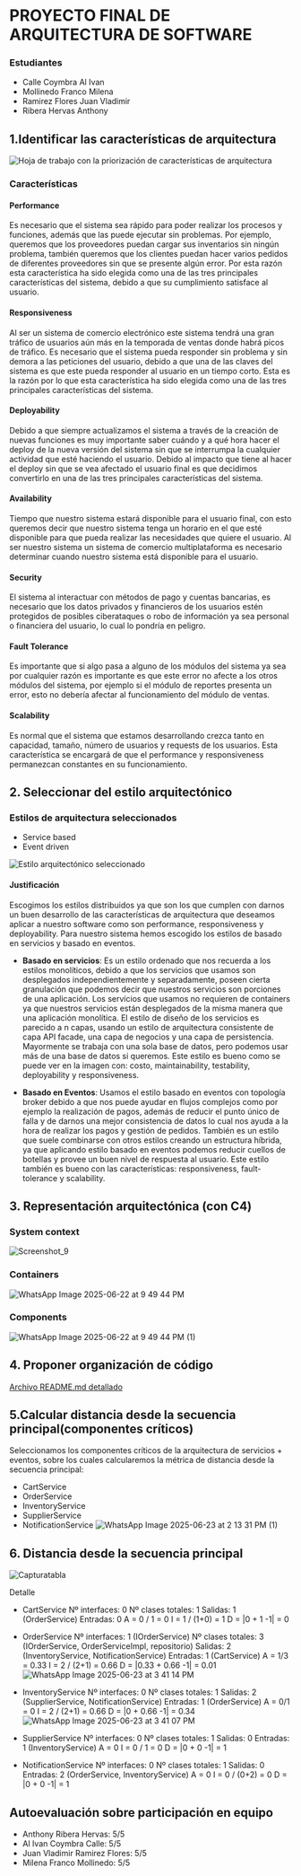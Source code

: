 # PROYECTO FINAL DE ARQUITECTURA DE SOFTWARE

### Estudiantes
* Calle Coymbra Al Ivan
* Mollinedo Franco Milena
* Ramirez Flores Juan Vladimir
* Ribera Hervas Anthony

## 1.​ Identificar las características de arquitectura

![Hoja de trabajo con la priorización de características de arquitectura](./images/caracteristicas-arquitectura.png)

### Características
#### Performance
Es necesario que el sistema sea rápido para poder realizar los procesos y funciones, además que las puede ejecutar sin problemas. Por ejemplo, queremos que los proveedores puedan cargar sus inventarios sin ningún problema, también queremos que los clientes puedan hacer varios pedidos de diferentes proveedores sin que se presente algún error. Por esta razón esta característica ha sido elegida como una de las tres principales características del sistema, debido a que su cumplimiento satisface al usuario.

#### Responsiveness
Al ser un sistema de comercio electrónico este sistema tendrá una gran tráfico de usuarios aún más en la temporada de ventas donde habrá picos de tráfico. Es necesario que el sistema pueda responder sin problema y sin demora a las peticiones del usuario, debido a que una de las claves del sistema es que este pueda responder al usuario en un tiempo corto. Esta es la razón por lo que esta característica ha sido elegida como una de las tres principales características del sistema.

#### Deployability
Debido a que siempre actualizamos el sistema a través de la creación de nuevas funciones es muy importante saber cuándo y a qué hora hacer el deploy de la nueva versión del sistema sin que se interrumpa la cualquier actividad que esté haciendo el usuario. Debido al impacto que tiene al hacer el deploy sin que se vea afectado el usuario final es que decidimos convertirlo en una de las tres principales características del sistema.

#### Availability
Tiempo que nuestro sistema estará disponible para el usuario final, con esto queremos decir que nuestro sistema tenga un horario en el que esté disponible para que pueda realizar las necesidades que quiere el usuario. Al ser nuestro sistema un sistema de comercio multiplataforma es necesario determinar cuando nuestro sistema está disponible para el usuario.

#### Security
El sistema al interactuar con métodos de pago y cuentas bancarias, es necesario que los datos privados y financieros de los usuarios estén protegidos de posibles ciberataques o robo de información ya sea personal o financiera del usuario, lo cual lo pondría en peligro.

#### Fault Tolerance
Es importante que si algo pasa a alguno de los módulos del sistema ya sea por cualquier razón es importante es que este error no afecte a los otros módulos del sistema, por ejemplo si el módulo de reportes presenta un error, esto no debería afectar al funcionamiento del módulo de ventas.

#### Scalability
Es normal que el sistema que estamos desarrollando crezca tanto en capacidad, tamaño, número de usuarios y requests de los usuarios. Esta característica se encargará de que el performance y responsiveness permanezcan constantes en su funcionamiento.

## 2.​ Seleccionar del estilo arquitectónico

### Estilos de arquitectura seleccionados
* Service based
* Event driven

![Estilo arquitectónico seleccionado](./images/estilo-arquitectura.png)


#### Justificación
Escogimos los estilos distribuidos ya que son los que cumplen con darnos un buen desarrollo de las características de arquitectura que deseamos aplicar a nuestro software como son performance, responsiveness y deployability. Para nuestro sistema hemos escogido los estilos de basado en servicios y basado en eventos.

* **Basado en servicios**: Es un estilo ordenado que nos recuerda a los estilos monolíticos, debido a que los servicios que usamos son desplegados independientemente y separadamente, poseen cierta granulación que podemos decir que nuestros servicios son porciones de una aplicación. Los servicios que usamos no requieren de containers ya que nuestros servicios están desplegados de la misma manera que una aplicación monolítica. El estilo de diseño de los servicios es parecido a n capas, usando un estilo de arquitectura consistente  de capa API facade, una capa de negocios y una capa de persistencia. Mayormente se trabaja con una sola base de datos, pero podemos usar más de una base de datos si queremos. Este estilo es bueno como se puede ver en la imagen con: costo, maintainability, testability, deployability y responsiveness.

* **Basado en Eventos**: Usamos el estilo basado en eventos con topología broker debido a que nos puede ayudar en flujos complejos como por ejemplo la realización de pagos, además de reducir el punto único de falla  y de darnos una mejor consistencia de datos lo cual nos ayuda a la hora de realizar los pagos y gestión de pedidos. También es un estilo que suele combinarse con otros estilos creando un estructura híbrida, ya que aplicando estilo basado en eventos podemos reducir cuellos de botellas y provee un buen nivel de respuesta al usuario. Este estilo también es bueno con las características: responsiveness, fault-tolerance y scalability.

## 3.​ Representación arquitectónica (con C4)

### System context
![Screenshot_9](https://github.com/user-attachments/assets/cb828125-425f-45e0-b02a-4dc8858375cc)


### Containers
![WhatsApp Image 2025-06-22 at 9 49 44 PM](https://github.com/user-attachments/assets/43a0190f-94f8-4a39-830c-d987165c29f7)


### Components
![WhatsApp Image 2025-06-22 at 9 49 44 PM (1)](https://github.com/user-attachments/assets/23beb99d-d536-4061-9486-aaf7ccd238ba)


## 4.​ Proponer organización de código

[Archivo README.md detallado](README.md)

## 5.​ Calcular distancia desde la secuencia principal(componentes críticos)

Seleccionamos los componentes críticos de la arquitectura de servicios + eventos, sobre los cuales calcularemos la métrica de distancia desde la secuencia principal:
*	CartService
*	OrderService
*	InventoryService
*	SupplierService
*	NotificationService
![WhatsApp Image 2025-06-23 at 2 13 31 PM (1)](https://github.com/user-attachments/assets/350faa58-e6c2-4509-9e49-f246d02ed9c1)

## 6. Distancia desde la secuencia principal

![Capturatabla](https://github.com/user-attachments/assets/68e9facc-0252-4ac2-99c3-10e63fac0408)


Detalle
*	CartService
Nº interfaces: 0
Nº clases totales: 1
Salidas: 1 (OrderService)
Entradas: 0
A = 0 / 1 = 0
I = 1 / (1+0) = 1
D = |0 + 1 -1| = 0

*	OrderService
Nº interfaces: 1 (IOrderService)
Nº clases totales: 3 (IOrderService, OrderServiceImpl, repositorio)
Salidas: 2 (InventoryService, NotificationService)
Entradas: 1 (CartService)
A = 1/3 = 0.33
I = 2 / (2+1) = 0.66
D = |0.33 + 0.66 -1| = 0.01
![WhatsApp Image 2025-06-23 at 3 41 14 PM](https://github.com/user-attachments/assets/4d1d0a20-d263-4df8-9b31-716aaf64e926)

*	InventoryService
Nº interfaces: 0
Nº clases totales: 1
Salidas: 2 (SupplierService, NotificationService)
Entradas: 1 (OrderService)
A = 0/1 = 0
I = 2 / (2+1) = 0.66
D = |0 + 0.66 -1| = 0.34
![WhatsApp Image 2025-06-23 at 3 41 07 PM](https://github.com/user-attachments/assets/3e89c96c-c772-4e4d-a51a-33c4c64fc32f)

*	SupplierService
Nº interfaces: 0
Nº clases totales: 1
Salidas: 0
Entradas: 1 (InventoryService)
A = 0
I = 0 / 1 = 0
D = |0 + 0 -1| = 1

*	NotificationService
Nº interfaces: 0
Nº clases totales: 1
Salidas: 0
Entradas: 2 (OrderService, InventoryService)
A = 0
I = 0 / (0+2) = 0
D = |0 + 0 -1| = 1


## Autoevaluación sobre participación en equipo

* Anthony Ribera Hervas: 5/5
* Al Ivan Coymbra Calle: 5/5
* Juan Vladimir Ramirez Flores: 5/5
* Milena Franco Mollinedo: 5/5

